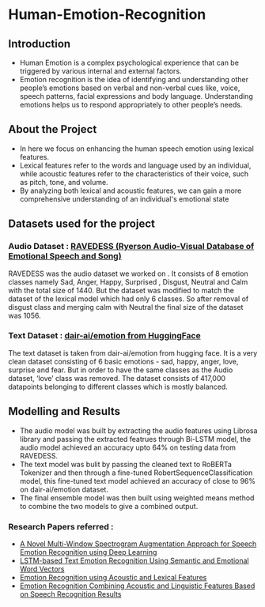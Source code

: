# Human-Emotion-Recognition

## Introduction

- Human Emotion is a complex psychological experience that can be triggered by various internal and external factors.
- Emotion recognition is the idea of identifying and understanding other people’s emotions based on verbal and non-verbal   cues like, voice, speech patterns, facial expressions and body language. Understanding emotions helps us to respond appropriately to other people’s  needs.

## About the Project 

- In here we focus on enhancing the human speech emotion using lexical features.
- Lexical features refer to the words and language used by an individual, while acoustic features refer to the characteristics of their voice, such as pitch, tone, and volume.
- By analyzing both lexical and acoustic features, we can gain a more comprehensive understanding of an individual's emotional state

## Datasets used for the project 

### Audio Dataset : [RAVEDESS (Ryerson Audio-Visual Database of Emotional Speech and Song)](https://www.kaggle.com/datasets/uwrfkaggler/ravdess-emotional-speech-audio)
RAVEDESS was the audio dataset we worked on . It consists of 8 emotion classes namely Sad, Anger, Happy, Surprised , Disgust, Neutral and Calm with the total size of 1440. But the dataset was modified to match the dataset of the lexical model which had only 6 classes. So after removal of disgust class and merging calm with Neutral the final size of the dataset was 1056.


### Text Dataset : [dair-ai/emotion from HuggingFace](https://huggingface.co/datasets/dair-ai/emotion)
The text dataset is taken from dair-ai/emotion from hugging face. It is a very clean dataset consisting of 6 basic emotions - sad, happy, anger, love, surprise and fear. But in order to have the same classes as the Audio dataset, ‘love’ class was removed. The dataset consists of 417,000 datapoints belonging to different classes which is mostly balanced.

## Modelling and Results
- The audio model was built by extracting the audio features using Librosa library and passing the extracted featrues through Bi-LSTM model, the audio model achieved an accuracy upto 64% on testing data from RAVEDESS.
- The text model was bulit by passing the cleaned text to RoBERTa Tokenizer and then through a fine-tuned RobertSequenceClassification model, this fine-tuned text model achieved an accuracy of close to 96% on dair-ai/emotion dataset.
- The final ensemble model was then built using weighted means method to combine the two models to give a combined output.

### Research Papers referred : 
- [A Novel Multi-Window Spectrogram Augmentation
Approach for Speech Emotion Recognition using
Deep Learning](https://ieeexplore.ieee.org/stamp/stamp.jsp?tp=&arnumber=9692411)
- [LSTM-based Text Emotion Recognition Using
Semantic and Emotional Word Vectors](https://ieeexplore.ieee.org/stamp/stamp.jsp?tp=&arnumber=8470378)
- [Emotion Recognition using Acoustic and Lexical Features](https://www.isca-speech.org/archive_v0/archive_papers/interspeech_2012/i12_0366.pdf)
- [Emotion Recognition Combining Acoustic and
Linguistic Features Based on Speech Recognition
Results](https://ieeexplore.ieee.org/stamp/stamp.jsp?tp=&arnumber=9621810)


